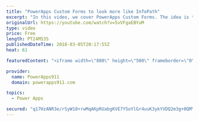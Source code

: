 ```yaml
---
title: "PowerApps Custom Forms to look more like InfoPath"
excerpt: "In this video, we cover PowerApps Custom Forms. The idea is to show you some tips and tricks to make the forms look more like InfoPath. You will also learn some of the tricks for making app building easier. Finally, we cover PowerApps Security trimming. Too much fun.  PowerApps documentation on Color"
originalUrl: https://youtube.com/watch?v=5vVFgaEBYuM
type: video
price: Free
length: PT24M53S
publishedDateTime: 2018-03-05T20:17:55Z
heat: 61

featuredContent: "<iframe width=\"800\" height=\"500\" frameborder=\"0\" src=\"https://www.youtube.com/embed/5vVFgaEBYuM\" allow=\"accelerometer; autoplay; encrypted-media; gyroscope; picture-in-picture\" allowfullscreen></iframe>"

provider:
  name: PowerApps911
  domain: powerapps911.com

topics:
  - Power Apps

secured: "q17HzANR3e/rSyW18+rwMqAKpRUabgKVE7Y5oYlGr4uuK3ykYVDQ2m3g+0QMYva/s3WVnYaqpkotcT1am5IQZLW5TSgl0g2VezO4FwzzWNcKvWKBgBvj97Yfve/LUVNQ2eU9/NOIOD2dWEsiAN0JN0OYiGbVVFLZg9gQ/M2WcsEzi1BrxU0F2CS0SPTDGytOTyenCGPGJI3cAdO2TjAedXOAW0kyWj3l/4maJMqK5s4c/3TqFDZAg9jFxpgFOsz3CcvH59pMe+UdVxRYTx5j7ykkOrP/3raQP+0H8wdI7ZNt93zkkXvoWYMUGK7/KZ7psVNTlqtr9I8zyd1CJ6JbfnkYhf+X0XHaRPKkzqXcX7HYyWtxsmZpV6CE66VBBdqF5LFTYpWbl15Q1bvU1GB1aQ==;ORJkiB1kGW35wIIWrWgNYw=="
---
```



